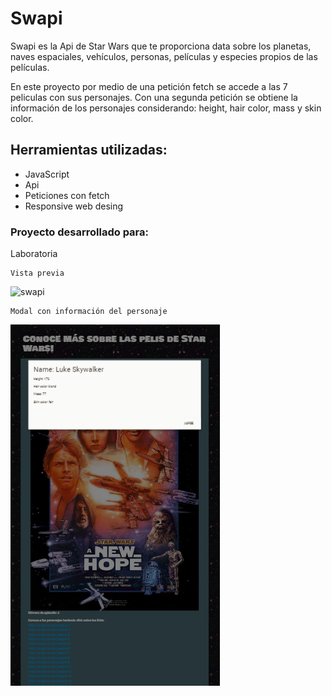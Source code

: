 # Swapi

Swapi es la Api de Star Wars que te proporciona data sobre los planetas, naves espaciales, vehículos, personas, películas y especies propios de las películas.

En este proyecto por medio de una petición fetch se accede a las 7 peliculas con sus personajes. Con una segunda petición se obtiene la información  de los personajes considerando: height, hair color, mass y skin color.

## Herramientas utilizadas:

- JavaScript
- Api
- Peticiones con fetch
- Responsive web desing

### Proyecto desarrollado para: 

Laboratoria

```
Vista previa
```
![swapi](https://user-images.githubusercontent.com/32856416/38595114-6246ad00-3d0f-11e8-9991-943aa605513a.PNG)


```
Modal con información del personaje
```
![info](./assets/info.PNG)

